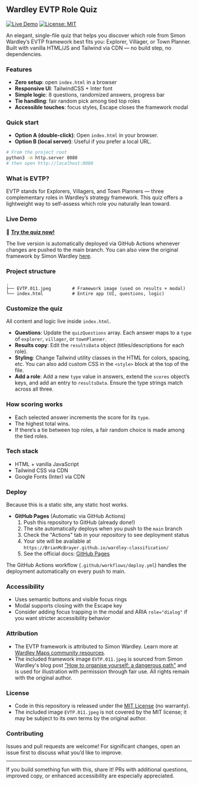 ## Wardley EVTP Role Quiz

[![Live Demo](https://img.shields.io/badge/Live_Demo-Visit_Now-blue?style=for-the-badge)](https://brianmcbrayer.github.io/wardley-classification/) [![License: MIT](https://img.shields.io/badge/License-MIT-blue.svg)](./LICENSE)

An elegant, single-file quiz that helps you discover which role from Simon Wardley’s EVTP framework best fits you: Explorer, Villager, or Town Planner. Built with vanilla HTML/JS and Tailwind via CDN — no build step, no dependencies.

### Features
- **Zero setup**: open `index.html` in a browser
- **Responsive UI**: TailwindCSS + Inter font
- **Simple logic**: 8 questions, randomized answers, progress bar
- **Tie handling**: fair random pick among tied top roles
- **Accessible touches**: focus styles, Escape closes the framework modal

### Quick start
- **Option A (double-click)**: Open `index.html` in your browser.
- **Option B (local server)**: Useful if you prefer a local URL.

```bash
# From the project root
python3 -m http.server 8080
# then open http://localhost:8080
```

### What is EVTP?
EVTP stands for Explorers, Villagers, and Town Planners — three complementary roles in Wardley’s strategy framework. This quiz offers a lightweight way to self-assess which role you naturally lean toward.

### Live Demo
🚀 **[Try the quiz now!](https://brianmcbrayer.github.io/wardley-classification/)**

The live version is automatically deployed via GitHub Actions whenever changes are pushed to the main branch. You can also view the original framework by Simon Wardley [here](https://blog.gardeviance.org/2023/12/how-to-organise-yourself-dangerous-path.html).

### Project structure
```
.
├── EVTP.011.jpeg        # Framework image (used on results + modal)
└── index.html           # Entire app (UI, questions, logic)
```

### Customize the quiz
All content and logic live inside `index.html`.

- **Questions**: Update the `quizQuestions` array. Each answer maps to a `type` of `explorer`, `villager`, or `townPlanner`.
- **Results copy**: Edit the `resultsData` object (titles/descriptions for each role).
- **Styling**: Change Tailwind utility classes in the HTML for colors, spacing, etc. You can also add custom CSS in the `<style>` block at the top of the file.
- **Add a role**: Add a new `type` value in answers, extend the `scores` object’s keys, and add an entry to `resultsData`. Ensure the type strings match across all three.

### How scoring works
- Each selected answer increments the score for its `type`.
- The highest total wins.
- If there’s a tie between top roles, a fair random choice is made among the tied roles.

### Tech stack
- HTML + vanilla JavaScript
- Tailwind CSS via CDN
- Google Fonts (Inter) via CDN

### Deploy
Because this is a static site, any static host works.

- **GitHub Pages** (Automatic via GitHub Actions)
  1. Push this repository to GitHub (already done!)
  2. The site automatically deploys when you push to the `main` branch
  3. Check the "Actions" tab in your repository to see deployment status
  4. Your site will be available at `https://BrianMcBrayer.github.io/wardley-classification/`
  5. See the official docs: [GitHub Pages](https://docs.github.com/en/pages)

The GitHub Actions workflow (`.github/workflows/deploy.yml`) handles the deployment automatically on every push to main.

### Accessibility
- Uses semantic buttons and visible focus rings
- Modal supports closing with the Escape key
- Consider adding focus trapping in the modal and ARIA `role="dialog"` if you want stricter accessibility behavior

### Attribution
- The EVTP framework is attributed to Simon Wardley. Learn more at [Wardley Maps community resources](https://learnwardleymapping.com/).
- The included framework image `EVTP.011.jpeg` is sourced from Simon Wardley's blog post ["How to organise yourself: a dangerous path"](https://blog.gardeviance.org/2023/12/how-to-organise-yourself-dangerous-path.html) and is used for illustration with permission through fair use. All rights remain with the original author.

### License
- Code in this repository is released under the [MIT License](./LICENSE) (no warranty).
- The included image `EVTP.011.jpeg` is not covered by the MIT license; it may be subject to its own terms by the original author.

### Contributing
Issues and pull requests are welcome! For significant changes, open an issue first to discuss what you’d like to improve.

---

If you build something fun with this, share it! PRs with additional questions, improved copy, or enhanced accessibility are especially appreciated.
